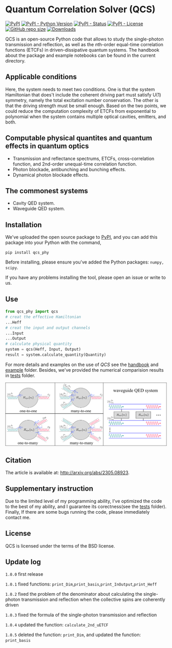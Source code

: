 # Quantum Correlation Solver (QCS)
[![PyPI](https://img.shields.io/pypi/v/qcs_phy)](https://pypi.org/project/qcs-phy/)
[![PyPI - Python Version](https://img.shields.io/pypi/pyversions/qcs_phy)](https://pypi.org/project/qcs-phy/)
[![PyPI - Status](https://img.shields.io/pypi/status/qcs_phy)](https://pypi.org/project/qcs-phy/)
[![PyPI - License](https://img.shields.io/pypi/l/qcs_phy)](https://pypi.org/project/qcs-phy/)
[![GitHub repo size](https://img.shields.io/github/repo-size/ZhiGuangLu/qcs)](https://github.com/ZhiGuangLu/qcs)
[![Downloads](https://static.pepy.tech/personalized-badge/qcs-phy?period=month&units=international_system&left_color=black&right_color=orange&left_text=Downloads)](https://pepy.tech/project/qcs-phy)



QCS is an open-source Python code that allows to study the single-photon transmission and reflection, as well as the  *n*th-order equal-time correlation functions (ETCFs)
in driven-dissipative quantum systems. The handbook about the package and example notebooks can be found in the current directory.
## Applicable conditions
Here, the system needs to meet two conditions. One is that the system Hamiltonian that does't include the coherent driving part must satisfy U(1) symmetry, namely the 
total excitation number conservation. The other is that the driving strength must be small enough. Based on the two points, we could reduce the computation complexity of 
ETCFs from exponential to polynomial when the system contains multiple optical cavities, emitters, and both.

## Computable physical quantites and quantum effects in quantum optics
* Transmission and reflectance spectrums, ETCFs, cross-correlation function, and 2nd-order unequal-time correlation function.
* Photon blockade, antibunching and bunching effects.
* Dynamical photon blockade effects.
## The commonest systems
* Cavity QED system.
* Waveguide QED system.


## Installation
We've uploaded the open source package to [PyPI](https://pypi.org/project/qcs-phy), and you can add this package into your Python with the command,
```
pip install qcs_phy
```
Before installing, please ensure you've added the Python packages: ``` numpy, scipy ```.

If you have any problems installing the tool, please open an issue or write to us.
## Use

```python
from qcs_phy import qcs
# creat the effective Hamiltonian
...Heff
# creat the input and output channels
...Input
...Output
# calculate physical quantity
system = qcs(Heff, Input, Output)
result = system.calculate_quantity(Quantity)
```

For more details and examples on the use of *QCS* see the [handbook](https://github.com/ZhiGuangLu/qcs/tree/main/handbook) and [example](https://github.com/ZhiGuangLu/qcs/tree/main/examples) folder. Besides, 
we've provided the numerical comparision results in [tests](https://github.com/ZhiGuangLu/qcs/tree/main/tests) folder.

<img src="https://github.com/ZhiGuangLu/Load-Figures/blob/main/Qcs.png" width="965px">

## Citation
The article is available at: http://arxiv.org/abs/2305.08923.

## Supplementary instruction
Due to the limited level of my programming ability, I've optimized the code to the best of my ability, and I guarantee its corectness(see the [tests](https://github.com/ZhiGuangLu/qcs/tree/main/tests) folder). Finally, If there are some bugs running the code, please immediately contact me.

## License
QCS is licensed under the terms of the BSD license.

## Update log
`1.0.0` first release

`1.0.1` fixed functions: `print_Dim`,`print_basis`,`print_InOutput`,`print_Heff`

`1.0.2` fixed the problem of the denominator about calculating the single-photon transmission and reflection when the collective spins are coherently driven 

`1.0.3` fixed the formula of the single-photon transmission and reflection

`1.0.4` updated the function: `calculate_2nd_uETCF`

`1.0.5` deleted the function: `print_Dim`, and updated the function: `print_basis`
